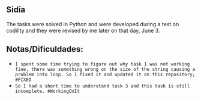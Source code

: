 ## Sidia

The tasks were solved in Python and were developed during a test on codility and they were revised by me later on that day, June 3.

## Notas/Dificuldades:

- `I spent some time trying to figure out why task 1 was not working fine, there was something wrong on the size of the string causing a problem into loop. So I fixed it and updated it on this repository; #FIXED`
- `So I had a short time to understand task 3 and this task is still incomplete. #WorkingOnIt`
